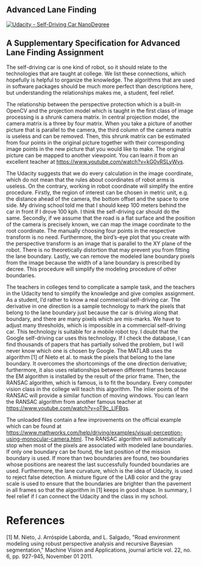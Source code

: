 ## Advanced Lane Finding
[![Udacity - Self-Driving Car NanoDegree](https://s3.amazonaws.com/udacity-sdc/github/shield-carnd.svg)](http://www.udacity.com/drive)

## A Supplementary Specification for Advanced Lane Finding Assignment 

The self-driving car is one kind of robot, so it should relate to the technologies that are taught at college. We list these connections, which hopefully is helpful to organize the knowledge. The algorithms that are used in software packages should be much more perfect than descriptions here, but understanding the relationships makes me, a student, feel relief.

The relationship between the perspective protection which is a built-in OpenCV and the projection model which is taught in the first class of image processing is a shrunk camera matrix. In central projection model, the camera matrix is a three by four matrix. When you take a picture of another picture that is parallel to the camera, the third column of the camera matrix is useless and can be removed. Then, this shrunk matrix can be estimated from four points in the original picture together with their corresponding image points in the new picture that you would like to make. The original picture can be mapped to another viewpoint. You can learn it from an excellent teacher at https://www.youtube.com/watch?v=kG0vRSLyWvs.

The Udacity suggests that we do every calculation in the image coordinate, which do not mean that the rules about coordinates of robot arms is useless. On the contrary, working in robot coordinate will simplify the entire procedure. Firstly, the region of interest can be chosen in metric unit, e.g. the distance ahead of the camera, the bottom offset and the space to one side. My driving school told me that I should keep 100 meters behind the car in front if I drove 100 kph. I think the self-driving car should do the same. Secondly, if we assume that the road is a flat surface and the position of the camera is precisely known, we can map the image coordinate to the root coordinate. The manually choosing four points in the respective transform is no need. Furthermore, the bird’s-eye plot that you create with the perspective transform is an image that is parallel to the XY plane of the robot. There is no theoretically distortion that may prevent you from fitting the lane boundary. Lastly, we can remove the modeled lane boundary pixels from the image because the width of a lane boundary is prescribed by decree. This procedure will simplify the modeling procedure of other boundaries. 

The teachers in colleges tend to complicate a sample task, and the teachers in the Udacity tend to simplify the knowledge and give complex assignment. As a student, I’d rather to know a real commercial self-driving car. The derivative in one direction is a sample technology to mark the pixels that belong to the lane boundary just because the car is driving along that boundary, and there are many pixels which are mis-marks. We have to adjust many thresholds, which is impossible in a commercial self-driving car. This technology is suitable for a mobile robot toy. I doubt that the Google self-driving car uses this technology. If I check the database, I can find thousands of papers that has partially solved the problem, but I will never know which one is chosen by Google. The MATLAB uses the algorithm [1] of Nieto et al. to mask the pixels that belong to the lane boundary. It overcomes the shortcomings of the one direction derivative; furthermore, it also uses relationships between different frames because the EM algorithm is installed by the result of the prior frame. Then, the RANSAC algorithm, which is famous, is to fit the boundary. Every computer vision class in the college will teach this algorithm. The inlier points of the RANSAC will provide a similar function of moving windows. You can learn the RANSAC algorithm from another famous teacher at https://www.youtube.com/watch?v=oT9c_LlFBqs. 

The unloaded files contain a few improvements on the official example which can be found at https://www.mathworks.com/help/driving/examples/visual-perception-using-monocular-camera.html. The RANSAC algorithm will automatically stop when most of the pixels are associated with modeled lane boundaries. If only one boundary can be found, the last position of the mission boundary is used. If more than two boundaries are found, two boundaries whose positions are nearest the last successfully founded boundaries are used. Furthermore, the lane curvature, which is the idea of Udacity, is used to reject false detection. A mixture figure of the LAB color and the gray scale is used to ensure that the boundaries are brighter than the pavement in all frames so that the algorithm in [1] keeps in good shape. In summary, I feel relief if I can connect the Udacity and the class in my school. 



# References 

[1]	M. Nieto, J. Arróspide Laborda, and L. Salgado, "Road environment modeling using robust perspective analysis and recursive Bayesian segmentation," Machine Vision and Applications, journal article vol. 22, no. 6, pp. 927-945, November 01 2011.

